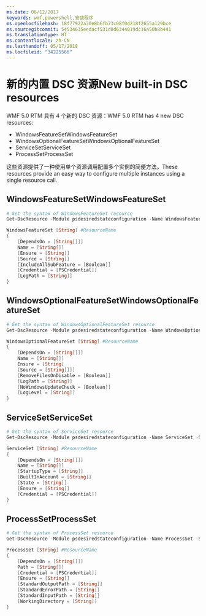 ```yaml
---
ms.date: 06/12/2017
keywords: wmf,powershell,安装程序
ms.openlocfilehash: 18f77922a30e8b6fb73c08f0d218f2655a129bce
ms.sourcegitcommit: 54534635eedacf531d8d6344019dc16a50b8b441
ms.translationtype: HT
ms.contentlocale: zh-CN
ms.lasthandoff: 05/17/2018
ms.locfileid: "34225566"
---
```

# <a name="new-built-in-dsc-resources"></a><span data-ttu-id="a1a1e-102">新的内置 DSC 资源</span><span class="sxs-lookup"><span data-stu-id="a1a1e-102">New built-in DSC resources</span></span>

<span data-ttu-id="a1a1e-103">WMF 5.0 RTM 具有 4 个新的 DSC 资源：</span><span class="sxs-lookup"><span data-stu-id="a1a1e-103">WMF 5.0 RTM has 4 new DSC resources:</span></span>
* <span data-ttu-id="a1a1e-104">WindowsFeatureSet</span><span class="sxs-lookup"><span data-stu-id="a1a1e-104">WindowsFeatureSet</span></span>
* <span data-ttu-id="a1a1e-105">WindowsOptionalFeatureSet</span><span class="sxs-lookup"><span data-stu-id="a1a1e-105">WindowsOptionalFeatureSet</span></span>
* <span data-ttu-id="a1a1e-106">ServiceSet</span><span class="sxs-lookup"><span data-stu-id="a1a1e-106">ServiceSet</span></span>
* <span data-ttu-id="a1a1e-107">ProcessSet</span><span class="sxs-lookup"><span data-stu-id="a1a1e-107">ProcessSet</span></span>

<span data-ttu-id="a1a1e-108">这些资源提供了一种使用单个资源调用配置多个实例的简便方法。</span><span class="sxs-lookup"><span data-stu-id="a1a1e-108">These resources provide an easy way to configure multiple instances using a single resource call.</span></span>

## <a name="windowsfeatureset"></a><span data-ttu-id="a1a1e-109">WindowsFeatureSet</span><span class="sxs-lookup"><span data-stu-id="a1a1e-109">WindowsFeatureSet</span></span>

```powershell
# Get the syntax of WindowsFeatureSet resource
Get-DscResource -Module psdesiredstateconfiguration -Name WindowsFeatureSet -Syntax

WindowsFeatureSet [String] #ResourceName
{
    [DependsOn = [String[]]]
    Name = [String[]]
    [Ensure = [String]]
    [Source = [String]]
    [IncludeAllSubFeature = [Boolean]]
    [Credential = [PSCredential]]
    [LogPath = [String]]
}
```

## <a name="windowsoptionalfeatureset"></a><span data-ttu-id="a1a1e-110">WindowsOptionalFeatureSet</span><span class="sxs-lookup"><span data-stu-id="a1a1e-110">WindowsOptionalFeatureSet</span></span>

```powershell
# Get the syntax of WindowsOptionalFeatureSet resource
Get-DscResource -Module psdesiredstateconfiguration -Name WindowsOptionalFeatureSet -Syntax

WindowsOptionalFeatureSet [String] #ResourceName
{
    [DependsOn = [String[]]]
    Name = [String[]]
    Ensure = [String]
    [Source = [String[]]]
    [RemoveFilesOnDisable = [Boolean]]
    [LogPath = [String]]
    [NoWindowsUpdateCheck = [Boolean]]
    [LogLevel = [String]]
}
```

## <a name="serviceset"></a><span data-ttu-id="a1a1e-111">ServiceSet</span><span class="sxs-lookup"><span data-stu-id="a1a1e-111">ServiceSet</span></span>

```powershell
# Get the syntax of ServiceSet resource
Get-DscResource -Module psdesiredstateconfiguration -Name ServiceSet -Syntax

ServiceSet [String] #ResourceName
{
    [DependsOn = [String[]]]
    Name = [String[]]
    [StartupType = [String]]
    [BuiltInAccount = [String]]
    [State = [String]]
    [Ensure = [String]]
    [Credential = [PSCredential]]
}
```

## <a name="processset"></a><span data-ttu-id="a1a1e-112">ProcessSet</span><span class="sxs-lookup"><span data-stu-id="a1a1e-112">ProcessSet</span></span>

```powershell
# Get the syntax of ProcessSet resource
Get-DscResource -Module psdesiredstateconfiguration -Name ProcessSet -Syntax

ProcessSet [String] #ResourceName
{
    [DependsOn = [String[]]]
    Path = [String[]]
    [Credential = [PSCredential]]
    [Ensure = [String]]
    [StandardOutputPath = [String]]
    [StandardErrorPath = [String]]
    [StandardInputPath = [String]]
    [WorkingDirectory = [String]]
}
```
